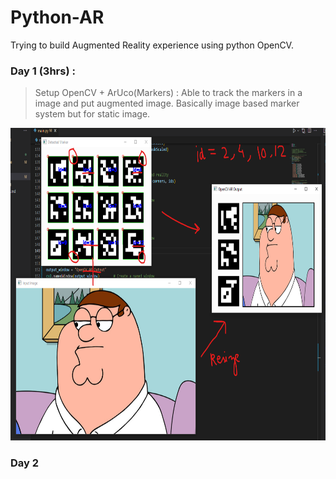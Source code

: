 # Python-AR
Trying to build Augmented Reality experience using python OpenCV.

### Day 1 (3hrs) : 
> Setup OpenCV + ArUco(Markers) : Able to track the markers in a image and put augmented image. Basically image based marker system but for static image. <br>
<img width=850 height=500 src = "Result/day1.png">

### Day 2

